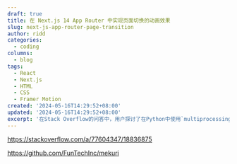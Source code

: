 ```yaml
---
draft: true
title: 在 Next.js 14 App Router 中实现页面切换的动画效果
slug: next-js-app-router-page-transition
author: ridd
categories:
  - coding
columns:
  - blog
tags:
  - React
  - Next.js
  - HTML
  - CSS
  - Framer Motion
created: '2024-05-16T14:29:52+08:00'
updated: '2024-05-16T14:29:52+08:00'
excerpt: '在Stack Overflow的问答中，用户探讨了在Python中使用`multiprocessing`模块时，如何正确处理`multiprocessing.Queue`对象的生命周期，以避免内存泄漏的问题。作者指出，`multiprocessing.Queue`对象在所有工作进程关闭后，其自身并不会自动清理，因此需要显式地调用`close()`和`join_thread()`方法来确保队列的线程被正确关闭。此外，作者还提到了在Windows系统中，由于进程间通信的特殊性，需要特别注意队列的关闭顺序，以防止出现死锁或资源未释放的情况。通过实例代码，作者演示了如何在主进程中正确管理队列的生命周期，确保资源得到有效释放，从而避免内存泄漏。'
---
```



https://stackoverflow.com/a/77604347/18836875

https://github.com/FunTechInc/mekuri


